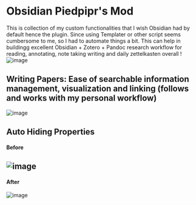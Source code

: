 # Obsidian Piedpipr's Mod
This is collection of my custom functionalities that I wish Obsidian had by default hence the plugin. Since using Templater or other script seems cumbersome to me, so I had to automate things a bit. This can help in buildingg excellent Obsidian + Zotero + Pandoc research workflow for reading, annotating, note taking writing and daily zettelkasten overall !
![image](https://github.com/user-attachments/assets/6ab0c612-7c74-4cfc-a790-8dbccd5e4269)

## Writing Papers: Ease of searchable information management, visualization and linking (follows and works with my personal workflow)
![image](https://github.com/user-attachments/assets/5a94462f-eddc-490c-b037-d60f5d619bc1)

## Auto Hiding Properties
#### Before
![image](https://github.com/user-attachments/assets/36e17927-0eba-4899-ac60-1d8be3d6d385)
---
#### After
![image](https://github.com/user-attachments/assets/295affd1-0b94-48ce-8dd3-6e65099cd691)


